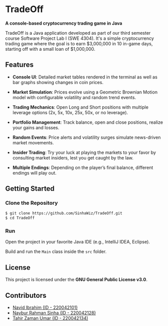 
# TradeOff

**A console-based cryptocurrency trading game in Java**

TradeOff is a Java application developed as part of our third semester course Software Project Lab I (SWE 4304). It's a simple cryptocurrency trading game where the goal is to earn $3,000,000 in 10 in-game days, starting off with a small loan of $1,000,000.

## Features

-   **Console UI**: Detailed market tables rendered in the terminal as well as bar graphs showing changes in coin prices.

-   **Market Simulation**: Prices evolve using a Geometric Brownian Motion model with configurable volatility and random trend events.
    
-   **Trading Mechanics**: Open Long and Short positions with multiple leverage options (2x, 5x, 10x, 25x, 50x, or no leverage).
    
-   **Portfolio Management**: Track balance, open and close positions, realize your gains and losses.
    
-   **Random Events**: Price alerts and volatility surges simulate news-driven market movements.
    
-   **Insider Trading**: Try your luck at playing the markets to your favor by consulting market insiders, lest you get caught by the law.
    
-  **Multiple Endings**: Depending on the player’s final balance, different endings will play out.

## Getting Started

### Clone the Repository

```bash
$ git clone https://github.com/SinhaWiz/TradeOff.git
$ cd TradeOff
```
### Run
Open the project in your favorite Java IDE (e.g., IntelliJ IDEA, Eclipse).

Build and run the `Main` class inside the `src` folder.    

## License

This project is licensed under the **GNU General Public License v3.0**.


## Contributors

 - [Navid Ibrahim (ID - 220042101)](https://github.com/sumeramikoto)
 - [Naybur Rahman Sinha (ID - 220042128)](https://github.com/SinhaWiz)
 - [Tahir Zaman Umar (ID - 220042134)](https://github.com/tahirdotz)

